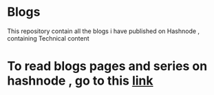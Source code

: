 # Blogs
This repository contain all the blogs i have published on Hashnode , containing Technical content

# To read blogs pages and series on hashnode , go to this [link](https://anujaj.hashnode.dev/)
